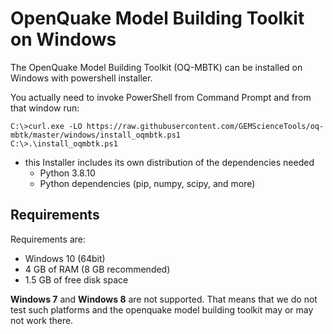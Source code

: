 # OpenQuake Model Building Toolkit on Windows
The OpenQuake Model Building Toolkit (OQ-MBTK) can be installed on Windows 
with powershell installer.

You actually need to invoke PowerShell from Command Prompt and from that window run:
```
C:\>curl.exe -LO https://raw.githubusercontent.com/GEMScienceTools/oq-mbtk/master/windows/install_oqmbtk.ps1
C:\>.\install_oqmbtk.ps1 
```

- this Installer includes its own distribution of the dependencies needed 
    - Python 3.8.10
    - Python dependencies (pip, numpy, scipy, and more)

## Requirements

Requirements are:

- Windows 10 (64bit)
- 4 GB of RAM (8 GB recommended)
- 1.5 GB of free disk space

**Windows 7** and **Windows 8** are not supported. That means that we do
not test such platforms and the openquake model building toolkit may or may not work there. 
